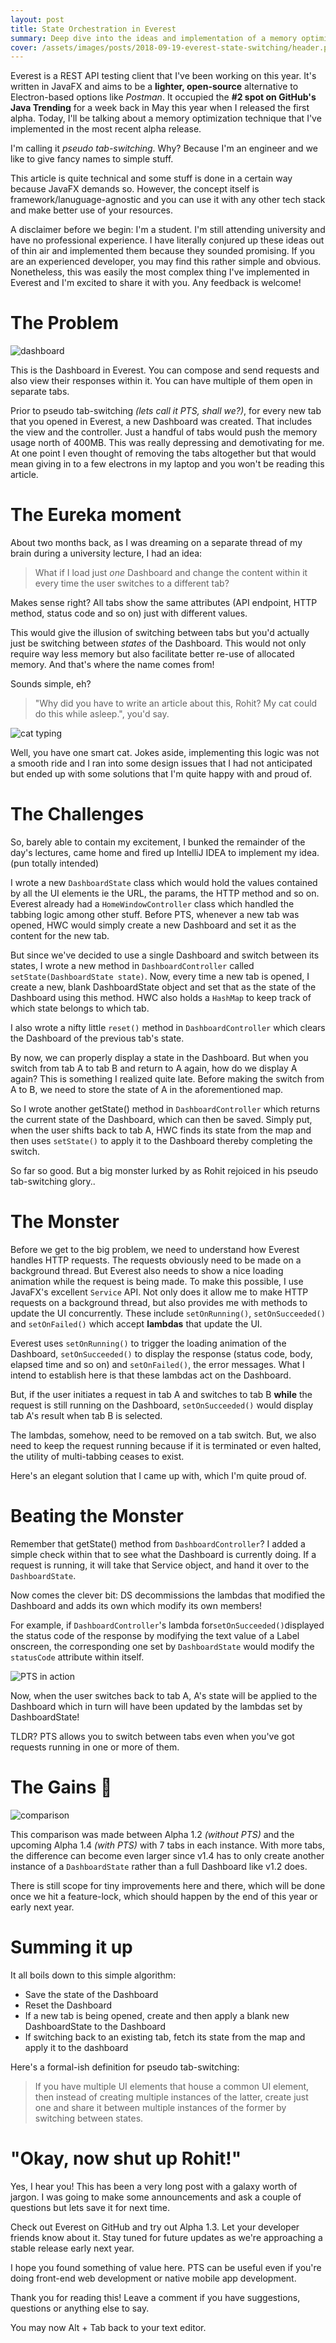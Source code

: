 ```yaml
---
layout: post
title: State Orchestration in Everest
summary: Deep dive into the ideas and implementation of a memory optimization technique used in Everest.
cover: /assets/images/posts/2018-09-19-everest-state-switching/header.png
---
```


Everest is a REST API testing client that I've been working on this year. It's written in JavaFX and aims to be a **lighter, open-source** alternative to Electron-based options like _Postman_. It occupied the **#2 spot on GitHub's Java Trending** for a week back in May this year when I released the first alpha. Today, I'll be talking about a memory optimization technique that I've implemented in the most recent alpha release.

I'm calling it _pseudo tab-switching_. Why? Because I'm an engineer and we like to give fancy names to simple stuff.

This article is quite technical and some stuff is done in a certain way because JavaFX demands so. However, the concept itself is framework/lanuguage-agnostic and you can use it with any other tech stack and make better use of your resources.

A disclaimer before we begin: I'm a student. I'm still attending university and have no professional experience. I have literally conjured up these ideas out of thin air and implemented them because they sounded promising. If you are an experienced developer, you may find this rather simple and obvious. Nonetheless, this was easily the most complex thing I've implemented in Everest and I'm excited to share it with you. Any feedback is welcome!

# The Problem
![dashboard](/assets/images/posts/2018-09-19-everest-state-switching/dashboard.jpg)

This is the Dashboard in Everest. You can compose and send requests and also view their responses within it. You can have multiple of them open in separate tabs.

Prior to pseudo tab-switching _(lets call it PTS, shall we?)_, for every new tab that you opened in Everest, a new Dashboard was created. That includes the view and the controller. Just a handful of tabs would push the memory usage north of 400MB.
This was really depressing and demotivating for me. At one point I even thought of removing the tabs altogether but that would mean giving in to a few electrons in my laptop and you won't be reading this article.

# The Eureka moment
About two months back, as I was dreaming on a separate thread of my brain during a university lecture, I had an idea:

> What if I load just _one_ Dashboard and change the content within it every time the user switches to a different tab?

Makes sense right? All tabs show the same attributes (API endpoint, HTTP method, status code and so on) just with different values.

This would give the illusion of switching between tabs but you'd actually just be switching between _states_ of the Dashboard. This would not only require way less memory but also facilitate better re-use of allocated memory. And that's where the name comes from!

Sounds simple, eh?
> "Why did you have to write an article about this, Rohit? My cat could do this while asleep.", you'd say.

![cat typing](https://media.giphy.com/media/o0vwzuFwCGAFO/giphy.gif)

Well, you have one smart cat. Jokes aside, implementing this logic was not a smooth ride and I ran into some design issues that I had not anticipated but ended up with some solutions that I'm quite happy with and proud of.

# The Challenges
So, barely able to contain my excitement, I bunked the remainder of the day's lectures, came home and fired up IntelliJ IDEA to implement my idea. (pun totally intended)

I wrote a new `DashboardState` class which would hold the values contained by all the UI elements ie the URL, the params, the HTTP method and so on. Everest already had a `HomeWindowController` class which handled the tabbing logic among other stuff. Before PTS, whenever a new tab was opened, HWC would simply create a new Dashboard and set it as the content for the new tab.

But since we've decided to use a single Dashboard and switch between its states, I wrote a new method in `DashboardController` called `setState(DashboardState state)`. Now, every time a new tab is opened, I create a new, blank DashboardState object and set that as the state of the Dashboard using this method. HWC also holds a `HashMap` to keep track of which state belongs to which tab.

I also wrote a nifty little `reset()` method in `DashboardController` which clears the Dashboard of the previous tab's state.

By now, we can properly display a state in the Dashboard. But when you switch from tab A to tab B and return to A again, how do we display A again? This is something I realized quite late. Before making the switch from A to B, we need to store the state of A in the aforementioned map.

So I wrote another getState() method in `DashboardController` which returns the current state of the Dashboard, which can then be saved. Simply put, when the user shifts back to tab A, HWC finds its state from the map and then uses `setState()` to apply it to the Dashboard thereby completing the switch.

So far so good. But a big monster lurked by as Rohit rejoiced in his pseudo tab-switching glory..

# The Monster
Before we get to the big problem, we need to understand how Everest handles HTTP requests. The requests obviously need to be made on a background thread. But Everest also needs to show a nice loading animation while the request is being made. To make this possible, I use JavaFX's excellent `Service` API. Not only does it allow me to make HTTP requests on a background thread, but also provides me with methods to update the UI concurrently. These include `setOnRunning()`, `setOnSucceeded()` and `setOnFailed()` which accept **lambdas** that update the UI.

Everest uses `setOnRunning()` to trigger the loading animation of the Dashboard, `setOnSucceeded()` to display the response (status code, body, elapsed time and so on) and `setOnFailed()`, the error messages. What I intend to establish here is that these lambdas act on the Dashboard.

But, if the user initiates a request in tab A and switches to tab B **while** the request is still running on the Dashboard, `setOnSucceeded()` would display tab A's result when tab B is selected.

The lambdas, somehow, need to be removed on a tab switch. But, we also need to keep the request running because if it is terminated or even halted, the utility of multi-tabbing ceases to exist.

Here's an elegant solution that I came up with, which I'm quite proud of.

# Beating the Monster
Remember that getState() method from `DashboardController`? I added a simple check within that to see what the Dashboard is currently doing. If a request is running, it will take that Service object, and hand it over to the `DashboardState`.

Now comes the clever bit: DS decommissions the lambdas that modified the Dashboard and adds its own which modify its own members!

For example, if `DashboardController`'s lambda for`setOnSucceeded()`displayed the status code of the response by modifying the text value of a Label onscreen, the corresponding one set by `DashboardState` would modify the `statusCode` attribute within itself.

![PTS in action](/assets/images/posts/2018-09-19-everest-state-switching/pts-in-action.gif)

Now, when the user switches back to tab A, A's state will be applied to the Dashboard which in turn will have been updated by the lambdas set by DashboardState!

TLDR? PTS allows you to switch between tabs even when you've got requests running in one or more of them.

# The Gains 💪
![comparison](/assets/images/posts/2018-09-19-everest-state-switching/comparison.jpg)

This comparison was made between Alpha 1.2 _(without PTS)_ and the upcoming Alpha 1.4 _(with PTS)_ with 7 tabs in each instance. With more tabs, the difference can become even larger since v1.4 has to only create another instance of a `DashboardState` rather than a full Dashboard like v1.2 does.

There is still scope for tiny improvements here and there, which will be done once we hit a feature-lock, which should happen by the end of this year or early next year.

# Summing it up
It all boils down to this simple algorithm:
- Save the state of the Dashboard
- Reset the Dashboard
- If a new tab is being opened, create and then apply a blank new DashboardState to the Dashboard
- If switching back to an existing tab, fetch its state from the map and apply it to the dashboard

Here's a formal-ish definition for pseudo tab-switching:
> If you have multiple UI elements that house a common UI element, then instead of creating multiple instances of the latter, create just one and share it between multiple instances of the former by switching between states.

# "Okay, now shut up Rohit!"
Yes, I hear you! This has been a very long post with a galaxy worth of jargon. I was going to make some announcements and ask a couple of questions but lets save it for next time.

Check out Everest on GitHub and try out Alpha 1.3. Let your developer friends know about it. Stay tuned for future updates as we're approaching a stable release early next year.

I hope you found something of value here. PTS can be useful even if you're doing front-end web development or native mobile app development.

Thank you for reading this! Leave a comment if you have suggestions, questions or anything else to say.

You may now Alt + Tab back to your text editor.
